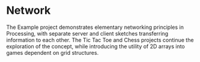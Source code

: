 # Network
The Example project demonstrates elementary networking principles in Processing, with separate server and client sketches transferring information to each other. The Tic Tac Toe and Chess projects continue the exploration of the concept, while introducing the utility of 2D arrays into games dependent on grid structures.
